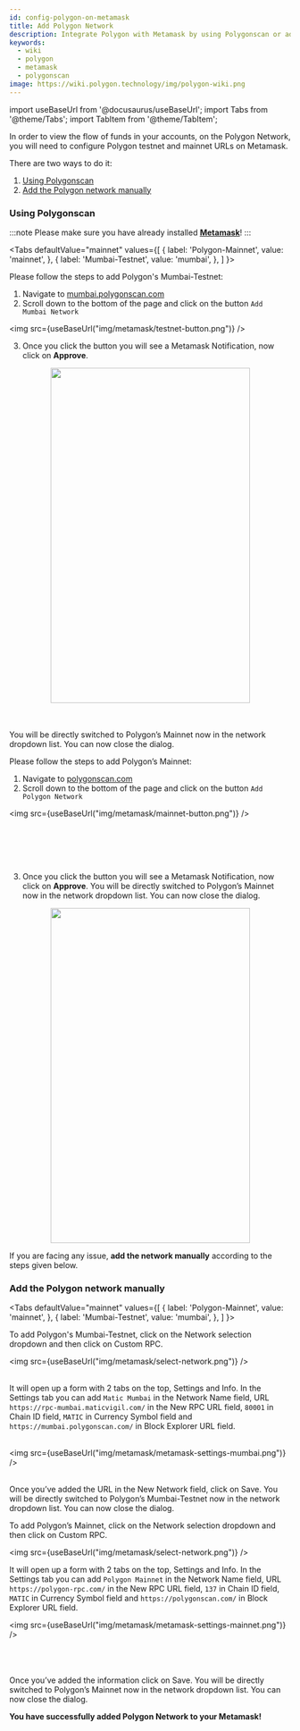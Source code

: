 ```yaml
---
id: config-polygon-on-metamask
title: Add Polygon Network
description: Integrate Polygon with Metamask by using Polygonscan or adding it manually.
keywords:
  - wiki
  - polygon
  - metamask
  - polygonscan
image: https://wiki.polygon.technology/img/polygon-wiki.png
---
```


import useBaseUrl from '@docusaurus/useBaseUrl';
import Tabs from '@theme/Tabs';
import TabItem from '@theme/TabItem';

In order to view the flow of funds in your accounts, on the Polygon Network, you will need to configure Polygon testnet and mainnet URLs on Metamask.

There are two ways to do it:
1. [Using Polygonscan](/develop/metamask/config-polygon-on-metamask.md#polygon-scan)
2. [Add the Polygon network manually](/develop/metamask/config-polygon-on-metamask.md#add-the-polygon-network-manually)

### Using Polygonscan

:::note
Please make sure you have already installed <ins>**[Metamask](https://metamask.io/)**</ins>!
:::


<Tabs
  defaultValue="mainnet"
  values={[
    { label: 'Polygon-Mainnet', value: 'mainnet', },
    { label: 'Mumbai-Testnet', value: 'mumbai', },
  ]
}>

<TabItem value="mumbai">

Please follow the steps to add Polygon's Mumbai-Testnet:

1. Navigate to [mumbai.polygonscan.com](https://mumbai.polygonscan.com/)
2. Scroll down to the bottom of the page and click on the button `Add Mumbai Network`

<img src={useBaseUrl("img/metamask/testnet-button.png")} />
<p></p>

3. Once you click the button you will see a Metamask Notification, now click on **Approve**.

<div align="center">
  <img  src={useBaseUrl("img/metamask/develop/testnet-addnetwork.png")} width="357" height="600" />
</div>
<br></br>

You will be directly switched to Polygon’s Mainnet now in the network dropdown list. You can now close the dialog.

</TabItem>

<TabItem value="mainnet">

Please follow the steps to add Polygon’s Mainnet:

1. Navigate to [polygonscan.com](https://polygonscan.com/)
2. Scroll down to the bottom of the page and click on the button `Add Polygon Network`

<img src={useBaseUrl("img/metamask/mainnet-button.png")} />
<p></p>
<br></br>
<br></br>

3. Once you click the button you will see a Metamask Notification, now click on **Approve**.
You will be directly switched to Polygon’s Mainnet now in the network dropdown list. You can now close the dialog.

<div align="center">
<img src={useBaseUrl("img/metamask/mainnet-addnetwork.png")} width="357" height="600" />
</div>


</TabItem>

</Tabs>

If you are facing any issue, **add the network manually** according to the steps given below.

### Add the Polygon network manually

<Tabs
  defaultValue="mainnet"
  values={[
    { label: 'Polygon-Mainnet', value: 'mainnet', },
    { label: 'Mumbai-Testnet', value: 'mumbai', },
  ]
}>

<TabItem value="mumbai">
To add Polygon's Mumbai-Testnet, click on the Network selection dropdown and then click on Custom RPC.

<img src={useBaseUrl("img/metamask/select-network.png")} />
<br></br>

It will open up a form with 2 tabs on the top, Settings and Info. In the Settings tab you can add `Matic Mumbai` in the Network Name field, URL `https://rpc-mumbai.maticvigil.com/` in the New RPC URL field, `80001` in Chain ID field, `MATIC` in Currency Symbol field and `https://mumbai.polygonscan.com/` in Block Explorer URL field.
<br></br>

<img src={useBaseUrl("img/metamask/metamask-settings-mumbai.png")} />
<br></br>

Once you’ve added the URL in the New Network field, click on Save. You will be directly switched to Polygon’s Mumbai-Testnet now in the network dropdown list. You can now close the dialog.
</TabItem>

<TabItem value="mainnet">
To add Polygon’s Mainnet, click on the Network selection dropdown and then click on Custom RPC.

<img src={useBaseUrl("img/metamask/select-network.png")} />

It will open up a form with 2 tabs on the top, Settings and Info. In the Settings tab you can add `Polygon Mainnet` in the Network Name field, URL `https://polygon-rpc.com/` in the New RPC URL field, `137` in Chain ID field, `MATIC` in Currency Symbol field and `https://polygonscan.com/` in Block Explorer URL field.

<img src={useBaseUrl("img/metamask/metamask-settings-mainnet.png")} />
<br></br>
<br></br>

Once you’ve added the information click on Save. You will be directly switched to Polygon’s Mainnet now in the network dropdown list. You can now close the dialog.
</TabItem>
</Tabs>

**You have successfully added Polygon Network to your Metamask!**
